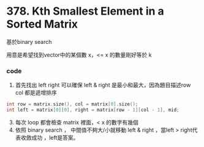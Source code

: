 # 378. Kth Smallest Element in a Sorted Matrix

基於binary search

用意是希望找到vector中的某個數 x，<=  x 的數量剛好等於 k

### code


1. 首先找出 left right 可以確保 left & right 是最小和最大，因為題目描述row col 都是遞增排序
```c++
int row = matrix.size(), col = matrix[0].size();
int left = matrix[0][0], right = matrix[row - 1][col - 1], mid;
```
3. 每次 loop 都會檢查 matrix 裡面，<  x 的數字有幾個
4. 依照  binary search ， 中間值不夠大/小就移動 left & right ，當left > right代表收斂成功 ，left是答案。
